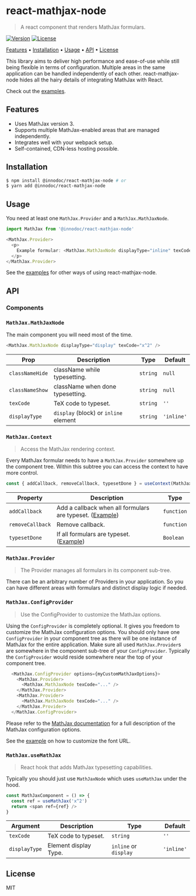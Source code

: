 # react-mathjax-node

> A react component that renders MathJax formulars.

[![Version](https://img.shields.io/npm/v/@innodoc/react-mathjax-node?label=version)](https://www.npmjs.com/package/@innodoc/react-mathjax-node)
[![License](https://img.shields.io/npm/l/@innodoc/react-mathjax-node)](https://www.npmjs.com/package/@innodoc/react-mathjax-node)

<a href="#features">Features</a> •
<a href="#installation">Installation</a> •
<a href="#usage">Usage</a> •
<a href="#api">API</a> •
<a href="#license">License</a>

This library aims to deliver high performance and ease-of-use while still being
flexible in terms of configuration. Multiple areas in the same application can
be handled independently of each other. react-mathjax-node hides all the hairy
details of integrating MathJax with React.

Check out the [examples](https://innodoc.github.io/react-mathjax-node/).

## Features

- Uses MathJax version 3.
- Supports multiple MathJax-enabled areas that are managed independently.
- Integrates well with your webpack setup.
- Self-contained, CDN-less hosting possible.

## Installation

```sh
$ npm install @innodoc/react-mathjax-node # or
$ yarn add @innodoc/react-mathjax-node
```

## Usage

You need at least one `MathJax.Provider` and a `MathJax.MathJaxNode`.

```js
import MathJax from '@innodoc/react-mathjax-node'

<MathJax.Provider>
  <p>
    Example formular: <MathJax.MathJaxNode displayType="inline" texCode="f(x)=x^2" />
  </p>
</MathJax.Provider>
```

See the [examples](https://innodoc.github.io/react-mathjax-node/) for other
ways of using react-mathjax-node.

## API

### Components

### `MathJax.MathJaxNode`

The main component you will need most of the time.

```js
<MathJax.MathJaxNode displayType="display" texCode="x^2" />
```

| Prop            | Description                           | Type     | Default        |
| --------------- | ------------------------------------- | -------- | -------------- |
| `classNameHide` | className while typesetting.          | `string` | `null`         |
| `classNameShow` | className when done typesetting.      | `string` | `null`         |
| `texCode`       | TeX code to typeset.                  | `string` | `''`           |
| `displayType`   | `display` (block) or `inline` element | `string` | `'inline'`     |

### `MathJax.Context`

> Access the MathJax rendering context.

Every MathJax formular needs to have a `MathJax.Provider` somewhere up the
component tree. Within this subtree you can access the context to have more
control.

```js
const { addCallback, removeCallback, typesetDone } = useContext(MathJax.Context)
```

| Property         | Description                                                                                                        | Type       |
| ---------------- | ------------------------------------------------------------------------------------------------------------------ | ---------- |
| `addCallback`    | Add a callback when all formulars are typeset. ([Example](https://innodoc.github.io/react-mathjax-node/callback/)) | `function` |
| `removeCallback` | Remove callback.                                                                                                   | `function` |
| `typesetDone`    | If all formulars are typeset. ([Example](https://innodoc.github.io/react-mathjax-node/fade-in/))                   | `Boolean`  |

### `MathJax.Provider`

> The Provider manages all formulars in its component sub-tree.

There can be an arbitrary number of Providers in your application. So you can
have different areas with formulars and distinct display logic if needed.

### `MathJax.ConfigProvider`

> Use the ConfigProvider to customize the MathJax options.

Using the `ConfigProvider` is completely optional. It gives you freedom to
customize the MathJax configuration options. You should only have one
`ConfigProvider` in your component tree as there will be one instance of
MathJax for the entire application. Make sure all used `MathJax.Provider`s are
somewhere in the component sub-tree of your `ConfigProvider`. Typically the
`ConfigProvider` would reside somewhere near the top of your component tree.

```js
  <MathJax.ConfigProvider options={myCustomMathJaxOptions}>
    <MathJax.Provider>
      <MathJax.MathJaxNode texCode="..." />
    </MathJax.Provider>
    <MathJax.Provider>
      <MathJax.MathJaxNode texCode="..." />
    </MathJax.Provider>
  </MathJax.ConfigProvider>
```

Please refer to the
[MathJax documentation](https://docs.mathjax.org/en/latest/options/index.html)
for a full description of the MathJax configuration options.

See the [example](https://innodoc.github.io/react-mathjax-node/custom-config/)
on how to customize the font URL.

### `MathJax.useMathJax`

> React hook that adds MathJax typesetting capabilities.

Typically you should just use `MathJaxNode` which uses `useMathJax` under the
hood.

```js
const MathJaxComponent = () => {
  const ref = useMathJax('x^2')
  return <span ref={ref} />
}
```

| Argument      | Description           | Type                  | Default    |
| ------------- | ----------------------| --------------------- | ---------- |
| `texCode`     | TeX code to typeset.  | `string`              | `''`       |
| `displayType` | Element display Type. | `inline` or `display` | `'inline'` |

## License

MIT
